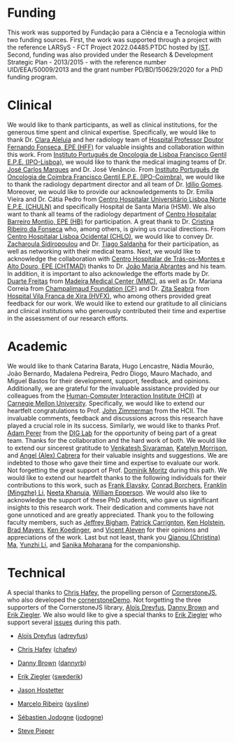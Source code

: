 # Funding

This work was supported by Fundação para a Ciência e a Tecnologia within two funding sources. First, the work was supported through a project with the reference LARSyS - FCT Project 2022.04485.PTDC hosted by [IST](http://tecnico.ulisboa.pt/). Second, funding was also provided under the Research & Development Strategic Plan - 2013/2015 - with the reference number UID/EEA/50009/2013 and the grant number PD/BD/150629/2020 for a PhD funding program.

# Clinical

We would like to thank participants, as well as clinical institutions, for the generous time spent and clinical expertise. Specifically, we would like to thank Dr. [Clara Aleluia](https://www.linkedin.com/in/dra-clara-aleluia-morais-aleluia-98856585/) and her radiology team of [Hospital Professor Doutor Fernando Fonseca, EPE (HFF)](https://hff.min-saude.pt/) for valuable insights and collaboration within this work. From [Instituto Português de Oncologia de Lisboa Francisco Gentil E.P.E. (IPO-Lisboa)](https://www.ipolisboa.min-saude.pt/), we would like to thank the medical imaging teams of Dr. [José Carlos Marques](https://www.linkedin.com/in/jos%C3%A9-carlos-marques-5a62b611a) and Dr. José Venâncio. From [Instituto Português de Oncologia de Coimbra Francisco Gentil E.P.E. (IPO-Coimbra)](https://www.ipocoimbra.min-saude.pt/), we would like to thank the radiology department director and all team of Dr. [Idílio Gomes](https://www.linkedin.com/in/idilio-gomes-b26381a3). Moreover, we would like to provide our acknowledgements to Dr. Emília Vieira and Dr. Cátia Pedro from [Centro Hospitalar Universitário Lisboa Norte E.P.E. (CHULN)](https://www.chln.min-saude.pt/) and specifically Hospital de Santa Maria (HSM). We also want to thank all teams of the radiology department of [Centro Hospitalar Barreiro Montijo, EPE (HB)](http://www.chbm.min-saude.pt/) for participation. A great thank to Dr. [Cristina Ribeiro da Fonseca](https://www.linkedin.com/in/cristina-ribeiro-da-fonseca-7bb43a10b) who, among others, is giving us crucial directions. From [Centro Hospitalar Lisboa Ocidental (CHLO)](https://www.chlo.min-saude.pt/), we would like to convey Dr. [Zacharoula Sidiropoulou](https://www.linkedin.com/in/zacharoula-sidiropoulou-2964a013) and Dr. [Tiago Saldanha](https://www.linkedin.com/in/tiago-saldanha-510007163) for their participation, as well as networking with their medical teams. Next, we would like to acknowledge the collaboration with [Centro Hospitalar de Trás-os-Montes e Alto Douro, EPE (CHTMAD)](https://www.chtmad.min-saude.pt/) thanks to Dr. [João Maria Abrantes](https://www.linkedin.com/in/joaoabrantespt) and his team. In addition, it is important to also acknowledge the efforts made by Dr. [Duarte Freitas](https://www.grupohpa.com/pt/medicos/doctor/duarte-doria-freitas/) from [Madeira Medical Center (MMC)](https://www.grupohpa.com/pt/unidades/madeira/clinicas/madeira-medical-center/), as well as Dr. Mariana Correia from [Champalimaud Foundation (CF)](https://www.fchampalimaud.org) and Dr. [Zita Seabra](https://www.linkedin.com/in/zita-seabra-530ba116) from [Hospital Vila Franca de Xira (HVFX)](https://www.hospitalvilafrancadexira.pt), who among others provided great feedback for our work. We would like to extend our gratitude to all clinicians and clinical institutions who generously contributed their time and expertise in the assessment of our research efforts.

# Academic

We would like to thank Catarina Barata, Hugo Lencastre, Nádia Mourão, João Bernardo, Madalena Pedreira, Pedro Diogo, Mauro Machado, and Miguel Bastos for their development, support, feedback, and opinions. Additionally, we are grateful for the invaluable assistance provided by our colleagues from the [Human-Computer Interaction Institute (HCII)](https://hcii.cmu.edu/) at [Carnegie Mellon University](http://cmu.edu/). Specifically, we would like to extend our heartfelt congratulations to Prof. [John Zimmerman](https://hcii.cmu.edu/people/john-zimmerman) from the HCII. The invaluable comments, feedback and discussions across this research have played a crucial role in its success. Similarly, we would like to thanks Prof. [Adam Perer](https://hcii.cmu.edu/people/adam-perer) from the [DIG Lab](https://dig.cmu.edu/) for the opportunity of being part of a great team. Thanks for the collaboration and the hard work of both. We would like to extend our sincerest gratitude to [Venkatesh Sivaraman](https://hcii.cmu.edu/people/venkatesh-sivaraman), [Katelyn Morrison](https://hcii.cmu.edu/people/katelyn-morrison), and [Angel (Alex) Cabrera](https://hcii.cmu.edu/people/angel-alex-cabrera) for their valuable insights and suggestions. We are indebted to those who gave their time and expertise to evaluate our work. Not forgetting the great support of Prof. [Dominik Moritz](https://hcii.cmu.edu/people/dominik-moritz) during this path. We would like to extend our heartfelt thanks to the following individuals for their contributions to this work, such as [Frank Elavsky](https://hcii.cmu.edu/people/frank-elavsky), [Conrad Borchers](https://hcii.cmu.edu/people/conrad-borchers), [Franklin (Mingzhe) Li](https://hcii.cmu.edu/people/franklin-mingzhe-li), [Neeta Khanuja](https://hcii.cmu.edu/people/neeta-khanuja), [William Epperson](https://hcii.cmu.edu/people/william-epperson). We would also like to acknowledge the support of these PhD students, who gave us significant insights to this research work. Their dedication and comments have not gone unnoticed and are greatly appreciated. Thank you to the following faculty  members, such as [Jeffrey Bigham](https://hcii.cmu.edu/people/jeffrey-bigham), [Patrick Carrignton](https://hcii.cmu.edu/people/patrick-carrington), [Ken Holstein](https://hcii.cmu.edu/people/ken-holstein), [Brad Mayers](https://hcii.cmu.edu/people/brad-myers), [Ken Koedinger](https://hcii.cmu.edu/people/ken-koedinger), and [Vicent Aleven](https://hcii.cmu.edu/people/vincent-aleven) for their opinions and appreciations of the work. Last but not least, thank you [Qianou (Christina) Ma](https://hcii.cmu.edu/people/qianou-christina-ma), [Yunzhi Li](https://hcii.cmu.edu/people/yunzhi-li), and [Sanika Moharana](https://hcii.cmu.edu/people/sanika-moharana) for the companionship.

# Technical

A special thanks to [Chris Hafey](https://www.linkedin.com/in/chafey/), the propelling person of [CornerstoneJS](https://cornerstonejs.org/), who also developed the [cornerstoneDemo](https://github.com/chafey/cornerstoneDemo). Not forgetting the three supporters of the CornerstoneJS library, [Aloïs Dreyfus](https://www.linkedin.com/in/alois-dreyfus), [Danny Brown](http://dannyrb.com/) and [Erik Ziegler](https://www.npmjs.com/~swederik). We also would like to give a special thanks to [Erik Ziegler](https://www.npmjs.com/~swederik) who support several [issues](https://groups.google.com/forum/#!forum/cornerstone-platform) during this path.

- [Aloïs Dreyfus](https://www.linkedin.com/in/alois-dreyfus) ([adreyfus](https://github.com/adreyfus))

- [Chris Hafey](https://www.linkedin.com/in/chafey/) ([chafey](https://github.com/chafey))

- [Danny Brown](http://dannyrb.com/) ([dannyrb](https://github.com/dannyrb))

- [Erik Ziegler](https://www.npmjs.com/~swederik) ([swederik](https://github.com/swederik))

- [Jason Hostetter](http://www.jasonhostetter.com/)

- [Marcelo Ribeiro](http://www.sysline.inf.br/) ([sysline](https://github.com/sysline))

- [Sébastien Jodogne](https://www.linkedin.com/in/jodogne/) ([jodogne](https://github.com/jodogne))

- [Steve Pieper](https://lmi.med.harvard.edu/people/steve-pieper)
